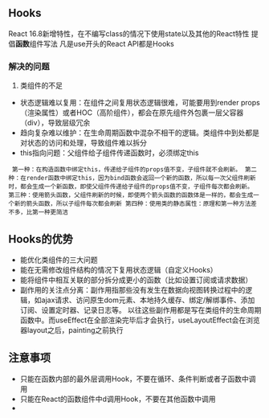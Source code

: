 ## Hooks
React 16.8新增特性，在不编写class的情况下使用state以及其他的React特性
提倡**函数**组件写法
凡是use开头的React API都是Hooks

### 解决的问题
1. 类组件的不足
 * 状态逻辑难以复用：在组件之间复用状态逻辑很难，可能要用到render props（渲染属性）或者HOC（高阶组件），都会在原先组件外包裹一层父容器（div），导致层级冗余
 * 趋向复杂难以维护：在生命周期函数中混杂不相干的逻辑。类组件中到处都是对状态的访问和处理，导致组件难以拆分
 * this指向问题：父组件给子组件传递函数时，必须绑定this
 
` 
第一种：在构造函数中绑定this，传递给子组件的props值不变，子组件就不会刷新。
第二种：在render函数中绑定this，因为bind函数会返回一个新的函数，所以每一次父组件刷新时，都会生成一个新函数，即使父组件传递给子组件的props值不变，子组件每次都会刷新。
第三种：使用箭头函数，父组件刷新的时候，即使两个箭头函数的函数体是一样的，都会生成一个新的箭头函数，所以子组件每次都会刷新
第四种：使用类的静态属性：原理和第一种方法差不多，比第一种更简洁
`

## Hooks的优势
* 能优化类组件的三大问题
* 能在无需修改组件结构的情况下复用状态逻辑（自定义Hooks）
* 能将组件中相互关联的部分拆分成更小的函数（比如设置订阅或请求数据）
* 副作用的关注点分离：副作用指那些没有发生在数据向视图转换过程中的逻辑，如ajax请求、访问原生dom元素、本地持久缓存、绑定/解绑事件、添加订阅、设置定时器、记录日志等。
以往这些副作用都是写在类组件的生命周期函数中。而useEffect在全部渲染完毕后才会执行，useLayoutEffect会在浏览器layout之后，painting之前执行

## 注意事项
* 只能在函数内部的最外层调用Hook，不要在循环、条件判断或者子函数中调用
* 只能在React的函数组件中d调用Hook，不要在其他函数中调用
* 
